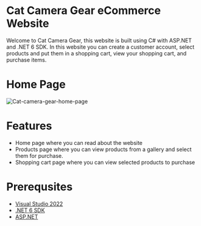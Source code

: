# Cat Camera Gear eCommerce Website
Welcome to Cat Camera Gear, this website is built using C# with ASP.NET and .NET 6 SDK.
In this website you can create a customer account, select products and put them in a shopping cart,
view your shopping cart, and purchase items.

# Home Page
![Cat-camera-gear-home-page](https://user-images.githubusercontent.com/97548765/181602838-819dc147-dbbb-4942-81b7-baff1a26e820.PNG)

# Features 
- Home page where you can read about the website 
- Products page where you can view products from a gallery and select them for purchase.
- Shopping cart page where you can view selected products to purchase

# Prerequsites
- [Visual Studio 2022](https://visualstudio.microsoft.com/free-developer-offers/)
- [.NET 6 SDK](https://dotnet.microsoft.com/en-us/download/dotnet/6.0)
- [ASP.NET](https://dotnet.microsoft.com/en-us/apps/aspnet)
